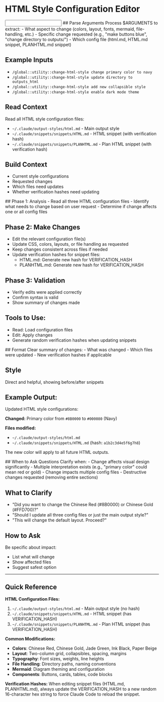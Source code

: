 # HTML Style Configuration Editor

<input>
## Parse Arguments
Process $ARGUMENTS to extract:
- What aspect to change (colors, layout, fonts, mermaid, file-handling, etc.)
- Specific change requested (e.g., "make buttons blue", "change directory to outputs/")
- Which config file (html.md, HTML.md snippet, PLANHTML.md snippet)

## Example Inputs
- `/global::utility::change-html-style change primary color to navy`
- `/global::utility::change-html-style update directory to outputs_html`
- `/global::utility::change-html-style add new collapsible style`
- `/global::utility::change-html-style enable dark mode theme`

## Read Context
Read all HTML style configuration files:
- `~/.claude/output-styles/html.md` - Main output style
- `~/.claude/snippets/snippets/HTML.md` - HTML snippet (with verification hash)
- `~/.claude/snippets/snippets/PLANHTML.md` - Plan HTML snippet (with verification hash)

## Build Context
- Current style configurations
- Requested changes
- Which files need updates
- Whether verification hashes need updating
</input>

<workflow>
## Phase 1: Analysis
- Read all three HTML configuration files
- Identify what needs to change based on user request
- Determine if change affects one or all config files

## Phase 2: Make Changes
- Edit the relevant configuration file(s)
- Update CSS, colors, layouts, or file handling as requested
- Keep changes consistent across files if needed
- Update verification hashes for snippet files:
  - HTML.md: Generate new hash for VERIFICATION_HASH
  - PLANHTML.md: Generate new hash for VERIFICATION_HASH

## Phase 3: Validation
- Verify edits were applied correctly
- Confirm syntax is valid
- Show summary of changes made

## Tools to Use:
- Read: Load configuration files
- Edit: Apply changes
- Generate random verification hashes when updating snippets
</workflow>

<output>
## Format
Clear summary of changes:
- What was changed
- Which files were updated
- New verification hashes if applicable

## Style
Direct and helpful, showing before/after snippets

## Example Output:
Updated HTML style configurations:

**Changed:** Primary color from `#8B0000` to `#000080` (Navy)

**Files modified:**
- `~/.claude/output-styles/html.md`
- `~/.claude/snippets/snippets/HTML.md` (hash: `a1b2c3d4e5f6g7h8`)

The new color will apply to all future HTML outputs.
</output>

<clarification>
## When to Ask Questions
Clarify when:
- Change affects visual design significantly
- Multiple interpretation exists (e.g., "primary color" could mean red or gold)
- Change impacts multiple config files
- Destructive changes requested (removing entire sections)

## What to Clarify
- "Did you want to change the Chinese Red (#8B0000) or Chinese Gold (#FFD700)?"
- "Should I update all three config files or just the main output style?"
- "This will change the default layout. Proceed?"

## How to Ask
Be specific about impact:
- List what will change
- Show affected files
- Suggest safest option
</clarification>

---

## Quick Reference

**HTML Configuration Files:**
1. `~/.claude/output-styles/html.md` - Main output style (no hash)
2. `~/.claude/snippets/snippets/HTML.md` - HTML snippet (has VERIFICATION_HASH)
3. `~/.claude/snippets/snippets/PLANHTML.md` - Plan HTML snippet (has VERIFICATION_HASH)

**Common Modifications:**
- **Colors**: Chinese Red, Chinese Gold, Jade Green, Ink Black, Paper Beige
- **Layout**: Two-column grid, collapsibles, spacing, margins
- **Typography**: Font sizes, weights, line heights
- **File Handling**: Directory paths, naming conventions
- **Mermaid**: Diagram theming and configuration
- **Components**: Buttons, cards, tables, code blocks

**Verification Hashes:**
When editing snippet files (HTML.md, PLANHTML.md), always update the VERIFICATION_HASH to a new random 16-character hex string to force Claude Code to reload the snippet.
